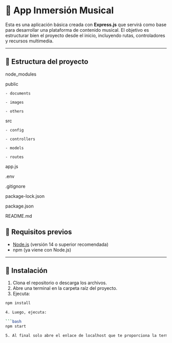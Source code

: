 # 🎵 App Inmersión Musical

Esta es una aplicación básica creada con **Express.js** que servirá como base para desarrollar una plataforma de contenido musical. El objetivo es estructurar bien el proyecto desde el inicio, incluyendo rutas, controladores y recursos multimedia.

---

## 📁 Estructura del proyecto

node_modules

public

    - documents

    - images

    - others

src

    - config

    - controllers

    - models

    - routes

app.js

.env

.gitignore

package-lock.json

package.json

README.md


## 🚀 Requisitos previos

- [Node.js](https://nodejs.org/) (versión 14 o superior recomendada)
- npm (ya viene con Node.js)

---

## 🔧 Instalación

1. Clona el repositorio o descarga los archivos.
2. Abre una terminal en la carpeta raíz del proyecto.
3. Ejecuta:

```bash
npm install

4. Luego, ejecuta:

```bash
npm start

5. Al final solo abre el enlace de localhost que te proporciona la terminal 'Server is running on http://localhost:3000'


